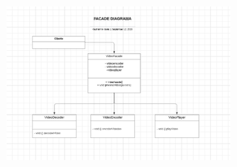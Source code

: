 <img src="https://github.com/GuiAlvesdev/bertoti-padroes-projetos/blob/main/facadecode/facadediagram/facadediagram.png" alt="diagram">
